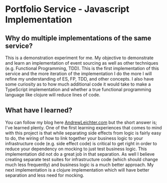# Portfolio Service - Javascript Implementation

## Why do multiple implementations of the same service?
This is a demonstration experiment for me.  My objective to demonstrate and learn an implementation of event sourcing as well as other techniques (e.g. Functional Programming, TDD).  This is the first implementation of this service and the more iteration of the implementation I do the more I will refine my understanding of ES, FP, TDD, and other concepts.  I also have some curiosity as to how much additional code it would take to make a TypeScript implementation and whether a true functional programming language like clojure will reduce lines of code.  

## What have I learned?
You can follow my blog here [AndrewLeichter.com](https://www.andrewleichter.com) but the short answer is; I've learned plenty.  One of the first learning experiences that comes to mind with this project is that while separating side effects from logic is fairly easy to do, the wiring of how to link together your business logic to your infrastructure code (e.g. side effect code) is critical to get right in order to reduce your dependency on mocking to just test business logic.  This implementation did not do a great job in that separation.  As well I believe creating separate test suites for infrastructure code (which should change much less frequently) and business logic is a much better approach.  My next implementation is a clojure implementation which will have better separation and less need for mocking.  